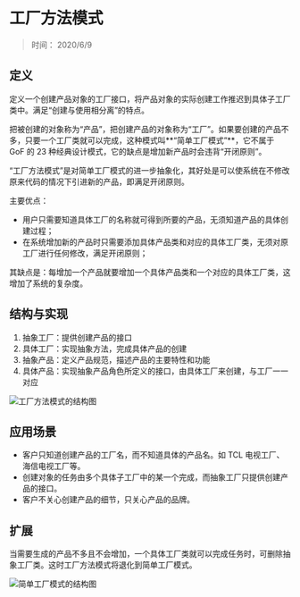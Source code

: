 # 工厂方法模式

> 时间： 2020/6/9

## 定义

定义一个创建产品对象的工厂接口，将产品对象的实际创建工作推迟到具体子工厂类中。满足“创建与使用相分离”的特点。

把被创建的对象称为“产品”，把创建产品的对象称为“工厂”。如果要创建的产品不多，只要一个工厂类就可以完成，这种模式叫**“简单工厂模式”**，它不属于 GoF 的 23 种经典设计模式，它的缺点是增加新产品时会违背“开闭原则”。

“工厂方法模式”是对简单工厂模式的进一步抽象化，其好处是可以使系统在不修改原来代码的情况下引进新的产品，即满足开闭原则。

主要优点：

- 用户只需要知道具体工厂的名称就可得到所要的产品，无须知道产品的具体创建过程；
- 在系统增加新的产品时只需要添加具体产品类和对应的具体工厂类，无须对原工厂进行任何修改，满足开闭原则；

其缺点是：每增加一个产品就要增加一个具体产品类和一个对应的具体工厂类，这增加了系统的复杂度。

## 结构与实现

1. 抽象工厂：提供创建产品的接口
2. 具体工厂：实现抽象方法，完成具体产品的创建
3. 抽象产品：定义产品规范，描述产品的主要特性和功能
4. 具体产品：实现抽象产品角色所定义的接口，由具体工厂来创建，与工厂一一对应

![工厂方法模式的结构图](http://c.biancheng.net/uploads/allimg/181114/3-1Q114135A2M3.gif)

## 应用场景

- 客户只知道创建产品的工厂名，而不知道具体的产品名。如 TCL 电视工厂、海信电视工厂等。
- 创建对象的任务由多个具体子工厂中的某一个完成，而抽象工厂只提供创建产品的接口。
- 客户不关心创建产品的细节，只关心产品的品牌。

## 扩展

当需要生成的产品不多且不会增加，一个具体工厂类就可以完成任务时，可删除抽象工厂类。这时工厂方法模式将退化到简单工厂模式。

![简单工厂模式的结构图](http://c.biancheng.net/uploads/allimg/181114/3-1Q114135306120.gif)